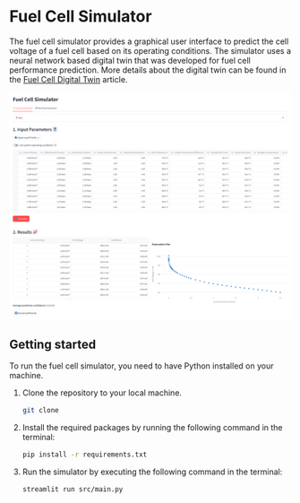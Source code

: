 # Fuel Cell Simulator
The fuel cell simulator provides a graphical user interface to predict the cell voltage of a fuel cell based on its operating conditions.
The simulator uses a neural network based digital twin that was developed for fuel cell performance prediction.
More details about the digital twin can be found in the [Fuel Cell Digital Twin]() article.

![Screenshot of the Fuel Cell Simulator](resources/main.png)

## Getting started
To run the fuel cell simulator, you need to have Python installed on your machine.
1. Clone the repository to your local machine.
    ```bash
    git clone
    ```
2. Install the required packages by running the following command in the terminal:
    ```bash
    pip install -r requirements.txt
    ```
3. Run the simulator by executing the following command in the terminal:
    ```bash
    streamlit run src/main.py
    ```
